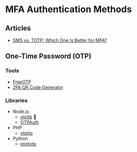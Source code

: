 # MFA Authentication Methods

## Articles

- [SMS vs. TOTP: Which One Is Better for MFA?](https://rublon.com/blog/sms-vs-totp/)

## One-Time Password (OTP)

### Tools

- [FreeOTP](https://freeotp.github.io/qrcode.html)
- [2FA QR Code Generator](https://stefansundin.github.io/2fa-qr/)

### Libraries

- Node.js
  - [otplib](/otplib.md) 🌟
  - [OTPAuth](https://github.com/hectorm/otpauth)
- PHP
  - [otphp](https://github.com/Spomky-Labs/otphp)
- Python
  - [mintotp](https://github.com/susam/mintotp)

<!--
https://github.com/LinOTP/LinOTP
-->

